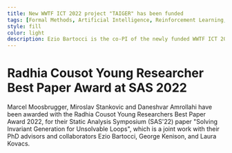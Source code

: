 ```yaml
---
title: New WWTF ICT 2022 project "TAIGER" has been funded
tags: [Formal Methods, Artificial Intelligence, Reinforcement Learning, Normative Reasoning]  
style: fill
color: light
description: Ezio Bartocci is the co-PI of the newly funded WWTF ICT 2022 project TAIGER: Training and Guiding AI Agents with Ethical Rules.
---
```


# Radhia Cousot Young Researcher Best Paper Award at SAS 2022

Marcel Moosbrugger, Miroslav Stankovic and Daneshvar Amrollahi have 
been awarded with the Radhia Cousot
Young Researchers Best Paper Award 2022, for their Static Analysis
Symposium (SAS'22) paper "Solving Invariant Generation for
Unsolvable Loops", which is a joint work with their PhD advisors
and collaborators Ezio Bartocci, George Kenison, and Laura Kovacs. 
